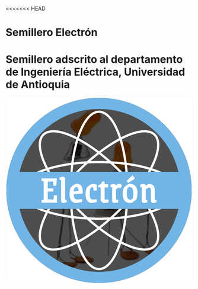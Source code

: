 <<<<<<< HEAD
# Semillero Electrón

<h1>Semillero adscrito al departamento de Ingeniería Eléctrica, Universidad de Antioquia</h1>

<div align="center">
    <img src="https://github.com/santiagoramirez10/Iconos/blob/main/Electron.png" style="max-width: 100%;" alt="Semillero Electrón">
</div>